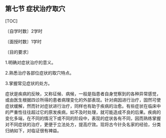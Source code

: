## 第七节  症状治疗取穴

[TOC]

〔自学时数〕2学时

〔面授时数〕1学时

〔目的要求〕

1.明确对症状治疗的意义。

2.熟悉治疗各部位症状的取穴特点。

3.掌握常见症状的处方。

症状是疾病的反映，又称征候、病候，一般是指患者自身觉察到的各种异常感觉，或由医生根据四诊所得的患者病理变化的外部表现。针对病因进行治疗，固然可使症状缓解，然而针对症状进行治疗，同样也有助于疾病的治愈。有些症状在临床中的严重性往往超过它的原发疾病，如不及时处理，就可能造成不良的后果。疾病的变化多端，在不同的情况下或不同的阶段中，表现的症状各有不同，因而熟练掌握对不同症状的治疗，更便于立法处方，提高疗效。现将古今针灸名家的经验，分类归纳如下，对临证很有裨益。
